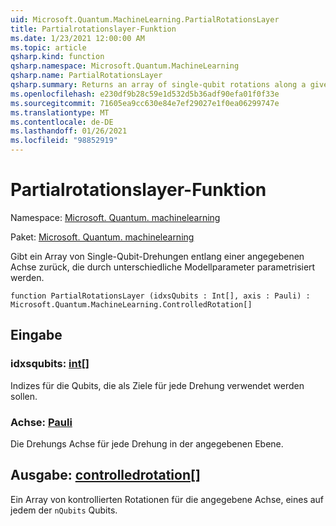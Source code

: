 ```yaml
---
uid: Microsoft.Quantum.MachineLearning.PartialRotationsLayer
title: Partialrotationslayer-Funktion
ms.date: 1/23/2021 12:00:00 AM
ms.topic: article
qsharp.kind: function
qsharp.namespace: Microsoft.Quantum.MachineLearning
qsharp.name: PartialRotationsLayer
qsharp.summary: Returns an array of single-qubit rotations along a given axis, parameterized by distinct model parameters.
ms.openlocfilehash: e230df9b28c59e1d532d5b36adf90efa01f0f33e
ms.sourcegitcommit: 71605ea9cc630e84e7ef29027e1f0ea06299747e
ms.translationtype: MT
ms.contentlocale: de-DE
ms.lasthandoff: 01/26/2021
ms.locfileid: "98852919"
---
```

# <a name="partialrotationslayer-function"></a>Partialrotationslayer-Funktion

Namespace: [Microsoft. Quantum. machinelearning](xref:Microsoft.Quantum.MachineLearning)

Paket: [Microsoft. Quantum. machinelearning](https://nuget.org/packages/Microsoft.Quantum.MachineLearning)


Gibt ein Array von Single-Qubit-Drehungen entlang einer angegebenen Achse zurück, die durch unterschiedliche Modellparameter parametrisiert werden.

```qsharp
function PartialRotationsLayer (idxsQubits : Int[], axis : Pauli) : Microsoft.Quantum.MachineLearning.ControlledRotation[]
```


## <a name="input"></a>Eingabe

### <a name="idxsqubits--int"></a>idxsqubits: [int](xref:microsoft.quantum.lang-ref.int)[]

Indizes für die Qubits, die als Ziele für jede Drehung verwendet werden sollen.


### <a name="axis--pauli"></a>Achse: [Pauli](xref:microsoft.quantum.lang-ref.pauli)

Die Drehungs Achse für jede Drehung in der angegebenen Ebene.



## <a name="output--controlledrotation"></a>Ausgabe: [controlledrotation](xref:Microsoft.Quantum.MachineLearning.ControlledRotation)[]

Ein Array von kontrollierten Rotationen für die angegebene Achse, eines auf jedem der `nQubits` Qubits.